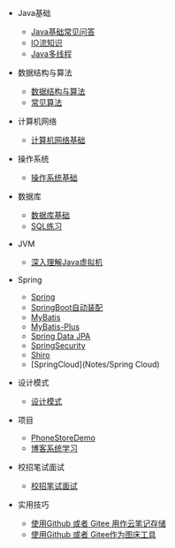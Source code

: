 - Java基础
  - [Java基础常见问答](Notes/Java)
  - [IO流知识](Notes/IO.md)
  - [Java多线程](Notes/Java多线程.md)

- 数据结构与算法
  - [数据结构与算法](Notes/数据结构与算法.md)
  - [常见算法](Notes/常见算法.md)

- 计算机网络
  - [计算机网络基础](Notes/计算机网络.md)

- 操作系统
  - [操作系统基础](Notes/操作系统.md)

- 数据库
  - [数据库基础](Notes/数据库.md)
  - [SQL练习](Notes/SQL练习.md)

- JVM
  - [深入理解Java虚拟机](Notes/JVM.md)

- Spring
  - [Spring](Notes/Spring知识点总结.md)
  - [SpringBoot自动装配](Notes/SpringBoot自动装配.md)
  - [MyBatis](Notes/MyBatis.md)
  - [MyBatis-Plus](Notes/MyBatis-Plus.md)
  - [Spring Data JPA](Notes/SpringDataJPA.md)
  - [SpringSecurity](Notes/SpringSecurity)
  - [Shiro](Notes/Shiro.md)
  - [SpringCloud](Notes/Spring Cloud)
  
- 设计模式
  - [设计模式](Notes/设计模式.md)

- 项目
  - [PhoneStoreDemo](Notes/PhoneStoreDemo.md)
  - [博客系统学习](Notes/博客系统学习.md)

- 校招笔试面试
  - [校招笔试面试](Notes/校招笔试面试.md)

- 实用技巧
  - [使用Github 或者 Gitee 用作云笔记存储](Notes/Github使用.md)
  - [使用Github 或者 Gitee作为图床工具](Notes/Github使用.md)

